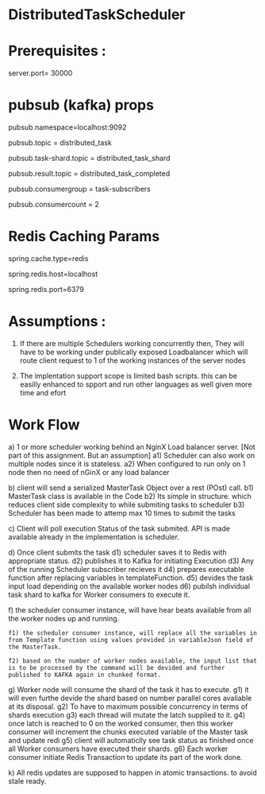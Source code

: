 # DistributedTaskScheduler  

# Prerequisites :
  server.port= 30000

  # pubsub (kafka) props
  pubsub.namespace=localhost:9092

  pubsub.topic = distributed_task

  pubsub.task-shard.topic = distributed_task_shard

  pubsub.result.topic = distributed_task_completed

  pubsub.consumergroup = task-subscribers

  pubsub.consumercount = 2

  # Redis Caching Params
  spring.cache.type=redis

  spring.redis.host=localhost

  spring.redis.port=6379
  
#  Assumptions :
1. If there are multiple Schedulers working concurrently then, They will have to be working under publically exposed Loadbalancer which will route client request to 1 of the working instances of the server nodes

2. The implentation support scope is limited bash scripts. this can be easilly enhanced to spport and run other languages as well given more time and efort
# Work Flow 
a) 1 or more scheduler working behind an NginX Load balancer server. [Not part of this assignment. But an assumption]
    a1) Scheduler can also work on multiple nodes since it is stateless.
    a2) When configured to run only on 1 node then no need of nGinX or any load balancer 

b) client will send a serialized MasterTask Object over a rest (POst) call.
    b1) MasterTask class is available in the Code
    b2) Its simple in structure. which reduces client side complexity to while submiting tasks to scheduler
    b3) Scheduler has been made to attemp max 10 times to submit the tasks

c) Client will poll execution Status of the task submited. API is made available already in the implementation is scheduler.
  
d) Once client submits the task
    d1) scheduler saves it to Redis with appropriate status.
    d2) publishes it to Kafka for initiating Execution
    d3) Any of the running Scheduler subscriber recieves it
    d4) prepares executable function after replacing variables in templateFunction.
    d5) devides the task input load depending on the available worker nodes
    d6) pubilsh individual task shard to kafka for Worker consumers to execute it.
    
f) the scheduler consumer instance, will have hear beats available from all the worker nodes up and running. 

    f1) the scheduler consumer instance, will replace all the variables in from Template function using values provided in variableJson field of the MasterTask.
    
    f2) based on the number of worker nodes available, the input list that is to be processed by the command will be devided and further published to KAFKA again in chunked format.
  
g) Worker node will consume the shard of the task it has to execute. 
    g1) it will even furthe devide the shard based on number parallel cores avaliable at its disposal. 
    g2) To have to maximum possible concurrency in terms of shards execution
    g3) each thread will mutate the latch supplied to it.
    g4) once latch is reached to 0 on the worked consumer, then this worker consumer will increment the chunks executed variable of the Master task and update redi
    g5) client will automaticlly see task status as finished once all Worker consumers have executed their shards.
    g6) Each worker consumer initiate Redis Transaction  to update its part of the work done.

k) All redis updates are supposed to happen in atomic transactions. to avoid stale ready.
